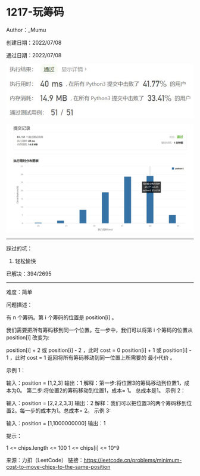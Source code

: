 # 1217-玩筹码

Author：_Mumu

创建日期：2022/07/08

通过日期：2022/07/08

![](./通过截图2.jpg)

![](./通过截图1.jpg)

*****

踩过的坑：

1. 轻松愉快

已解决：394/2695

*****

难度：简单

问题描述：

有 n 个筹码。第 i 个筹码的位置是 position[i] 。

我们需要把所有筹码移到同一个位置。在一步中，我们可以将第 i 个筹码的位置从 position[i] 改变为:

position[i] + 2 或 position[i] - 2 ，此时 cost = 0
position[i] + 1 或 position[i] - 1 ，此时 cost = 1
返回将所有筹码移动到同一位置上所需要的 最小代价 。

 

示例 1：



输入：position = [1,2,3]
输出：1
解释：第一步:将位置3的筹码移动到位置1，成本为0。
第二步:将位置2的筹码移动到位置1，成本= 1。
总成本是1。
示例 2：



输入：position = [2,2,2,3,3]
输出：2
解释：我们可以把位置3的两个筹码移到位置2。每一步的成本为1。总成本= 2。
示例 3:

输入：position = [1,1000000000]
输出：1


提示：

1 <= chips.length <= 100
1 <= chips[i] <= 10^9

来源：力扣（LeetCode）
链接：https://leetcode.cn/problems/minimum-cost-to-move-chips-to-the-same-position